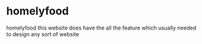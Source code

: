 # homelyfood
homelyfood
this website does have the all the feature which usually needed to design any sort of website
